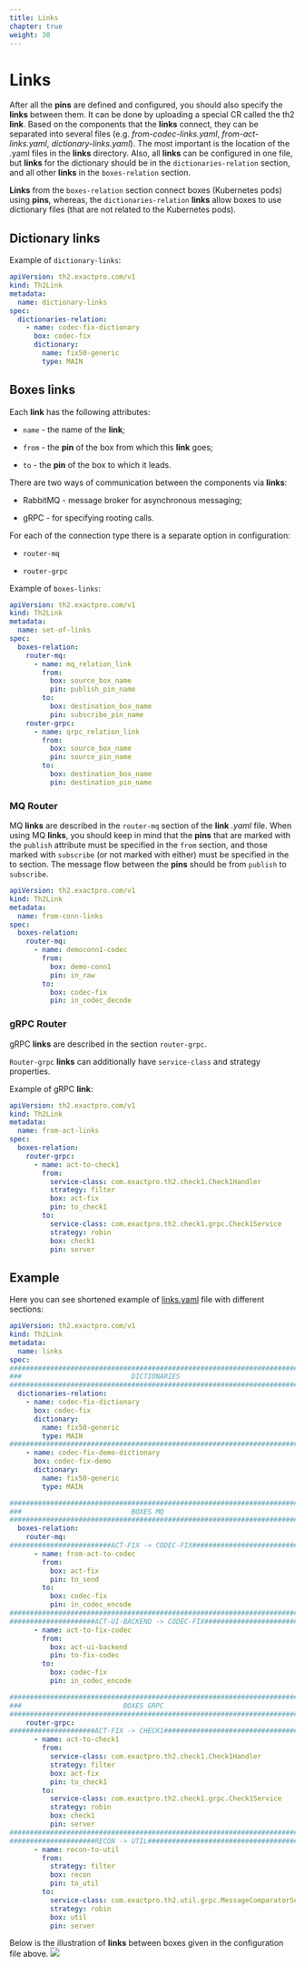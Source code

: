 ```yaml
---
title: Links
chapter: true
weight: 30
---
```

# Links

After all the **pins** are defined and configured, you should also specify the **links** between them. It can be done by uploading a special CR called the th2 **link**. Based on the components that the **links** connect, they can be separated into several files (e.g. _from-codec-links.yaml_, _from-act-links.yaml_, _dictionary-links.yaml_). The most important is the location of the .yaml files in the **links** directory. Also, all **links** can be configured in one file, but **links** for the dictionary should be in the `dictionaries-relation` section, and all other **links** in the `boxes-relation` section.

**Links** from the `boxes-relation` section connect boxes (Kubernetes pods) using **pins**, whereas, the  `dictionaries-relation` **links** allow boxes to use dictionary files (that are not related to the Kubernetes pods). 

## Dictionary links

Example of `dictionary-links`: 
```yaml
apiVersion: th2.exactpro.com/v1
kind: Th2Link
metadata:
  name: dictionary-links
spec:
  dictionaries-relation:
    - name: codec-fix-dictionary
      box: codec-fix
      dictionary:
        name: fix50-generic
        type: MAIN
```

## Boxes links

Each **link** has the following attributes:

- `name` - the name of the **link**;

- `from` - the **pin** of the box from which this **link** goes;

- `to` - the **pin** of the box to which it leads.

There are two ways of communication between the components via **links**:

- RabbitMQ - message broker for asynchronous messaging;

- gRPC - for specifying rooting calls.

For each of the connection type there is a separate option in configuration:

- `router-mq`

- `router-grpc`  

Example of `boxes-links`: 

```yaml
apiVersion: th2.exactpro.com/v1
kind: Th2Link
metadata:
  name: set-of-links
spec:
  boxes-relation:
    router-mq:
      - name: mq_relation_link
        from:
          box: source_box_name
          pin: publish_pin_name
        to:
          box: destination_box_name
          pin: subscribe_pin_name
    router-grpc:
      - name: qrpc_relation_link
        from:
          box: source_box_name
          pin: source_pin_name
        to:
          box: destination_box_name
          pin: destination_pin_name
```
### MQ Router

MQ **links** are described in the `router-mq` section of the **link** _.yaml_ file. When using MQ **links**, you should keep in mind that the **pins** that are marked with the `publish` attribute must be specified in the `from` section, and those marked with `subscribe` (or not marked with either) must be specified in the to section. The message flow between the **pins** should be from `publish` to `subscribe`. 

```yaml
apiVersion: th2.exactpro.com/v1
kind: Th2Link
metadata:
  name: from-conn-links
spec:
  boxes-relation:
    router-mq:
      - name: democonn1-codec
        from:
          box: demo-conn1
          pin: in_raw
        to:
          box: codec-fix
          pin: in_codec_decode
```

### gRPC Router

gRPC **links** are described in the section `router-grpc`.

`Router-grpc` **links** can additionally have `service-class` and strategy properties.

Example of gRPC **link**:

```yaml
apiVersion: th2.exactpro.com/v1
kind: Th2Link
metadata:
  name: from-act-links
spec:
  boxes-relation:
    router-grpc:
      - name: act-to-check1
        from:
          service-class: com.exactpro.th2.check1.Check1Handler
          strategy: filter
          box: act-fix
          pin: to_check1
        to:
          service-class: com.exactpro.th2.check1.grpc.Check1Service
          strategy: robin
          box: check1
          pin: server
```
## Example

Here you can see shortened example of [links.yaml](https://github.com/th2-net/th2-infra-schema-demo/blob/ver-1.5.4-main_scenario/links/links.yml) file with different sections:
```yaml
apiVersion: th2.exactpro.com/v1
kind: Th2Link
metadata:
  name: links
spec:
##############################################################################
###                           DICTIONARIES                                 ###
##############################################################################
  dictionaries-relation:
    - name: codec-fix-dictionary
      box: codec-fix
      dictionary:
        name: fix50-generic
        type: MAIN
##############################################################################
    - name: codec-fix-demo-dictionary
      box: codec-fix-demo
      dictionary:
        name: fix50-generic
        type: MAIN

##############################################################################
###                           BOXES MQ                                     ###
##############################################################################
  boxes-relation:
    router-mq:
#########################ACT-FIX -> CODEC-FIX#################################
      - name: from-act-to-codec
        from:
          box: act-fix
          pin: to_send
        to:
          box: codec-fix
          pin: in_codec_encode
##############################################################################
#####################ACT-UI-BACKEND -> CODEC-FIX##############################
      - name: act-to-fix-codec
        from:
          box: act-ui-backend
          pin: to-fix-codec
        to:
          box: codec-fix
          pin: in_codec_encode

##############################################################################
###                         BOXES GRPC                                     ###
##############################################################################
    router-grpc:
#####################ACT-FIX -> CHECK1########################################
      - name: act-to-check1
        from:
          service-class: com.exactpro.th2.check1.Check1Handler
          strategy: filter
          box: act-fix
          pin: to_check1
        to:
          service-class: com.exactpro.th2.check1.grpc.Check1Service
          strategy: robin
          box: check1
          pin: server
##############################################################################
#####################RECON -> UTIL############################################
      - name: recon-to-util
        from:
          strategy: filter
          box: recon
          pin: to_util
        to:
          service-class: com.exactpro.th2.util.grpc.MessageComparatorService
          strategy: robin
          box: util
          pin: server
```
Below is the illustration of **links** between boxes given in the configuration file above.
![](/img/fundamentals/links_schema.png) 
